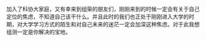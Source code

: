 加入了科协大家庭，又有幸来到组筞的朋友们，刚刚来到的时候一定会有关于自己定位的焦虑，不知道自己该干什么。并且此时的我们也正处于刚刚进入大学的时期，对大学学习方式的陌生和对自己未来的迷茫一定会加深这种焦虑。对于此我想组测一定是你解决的宝地。  
